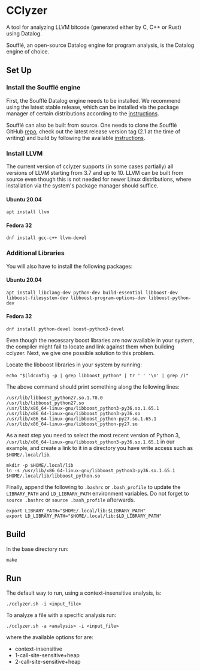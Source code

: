 # CClyzer

A tool for analyzing LLVM bitcode (generated either by C, C++ or Rust) using
Datalog.

Soufflé, an open-source Datalog engine for program analysis, is the Datalog
engine of choice.

Set Up
------

### Install the Soufflé engine

First, the Soufflé Datalog engine needs to be installed. We recommend using the latest
stable release, which can be installed via the package manager of certain
distributions according to the [instructions](https://souffle-lang.github.io/install).

Soufflé can also be built from source. One needs to clone the Soufflé GitHub
[repo](https://github.com/souffle-lang/souffle), check out the latest release
version tag (2.1 at the time of writing) and build by following the available
[instructions](https://souffle-lang.github.io/build).

### Install LLVM

The current version of cclyzer supports (in some cases partially) all versions
of LLVM starting from 3.7 and up to 10. LLVM can be built from source even
though this is not needed for newer Linux distributions, where installation via
the system's package manager should suffice.

#### Ubuntu 20.04

    apt install llvm
 
#### Fedora 32

    dnf install gcc-c++ llvm-devel
  
### Additional Libraries

You will also have to install the following packages:

#### Ubuntu 20.04

    apt install libclang-dev python-dev build-essential libboost-dev libboost-filesystem-dev libboost-program-options-dev libboost-python-dev

#### Fedora 32

    dnf install python-devel boost-python3-devel

Even though the necessary boost libraries are now available in your system, the
compiler might fail to locate and link against them when building cclyzer. Next,
we give one possible solution to this problem.

Locate the libboost libraries in your system by running:

    echo "$(ldconfig -p | grep libboost_python* | tr ' ' '\n' | grep /)"

The above command should print something along the following lines:

```
/usr/lib/libboost_python27.so.1.70.0
/usr/lib/libboost_python27.so
/usr/lib/x86_64-linux-gnu/libboost_python3-py36.so.1.65.1
/usr/lib/x86_64-linux-gnu/libboost_python3-py36.so
/usr/lib/x86_64-linux-gnu/libboost_python-py27.so.1.65.1
/usr/lib/x86_64-linux-gnu/libboost_python-py27.so
```

As a next step you need to select the most recent version of Python 3,
`/usr/lib/x86_64-linux-gnu/libboost_python3-py36.so.1.65.1` in our example,
and create a link to it in a directory you have write access such as
`$HOME/.local/lib`.

    mkdir -p $HOME/.local/lib
    ln -s /usr/lib/x86_64-linux-gnu/libboost_python3-py36.so.1.65.1 $HOME/.local/lib/libboost_python.so
 
Finally, append the following to `.bashrc` or `.bash_profile` to update the
`LIBRARY_PATH` and `LD_LIBRARY_PATH` environment variables. Do not forget to
`source .bashrc` or `source .bash_profile` afterwards.

    export LIBRARY_PATH="$HOME/.local/lib:$LIBRARY_PATH"
    export LD_LIBRARY_PATH="$HOME/.local/lib:$LD_LIBRARY_PATH"
    
Build
-----
    
In the base directory run:

    make

Run
---

The default way to run, using a context-insensitive analysis, is:

    ./cclyzer.sh -i <input_file>

To analyze a file with a specific analysis run:

    ./cclyzer.sh -a <analysis> -i <input_file>

where the available options for <analysis> are:

* context-insensitive
* 1-call-site-sensitive+heap
* 2-call-site-sensitive+heap

